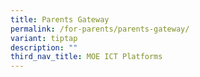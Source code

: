 ```yaml
---
title: Parents Gateway
permalink: /for-parents/parents-gateway/
variant: tiptap
description: ""
third_nav_title: MOE ICT Platforms
---
```

<p></p>